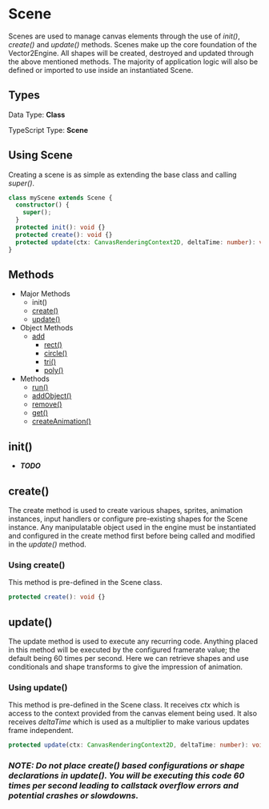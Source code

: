 # Scene

Scenes are used to manage canvas elements through the use of _init()_, _create()_ and _update()_ methods. Scenes make up the core foundation of the Vector2Engine. All shapes will be created, destroyed and updated through the above mentioned methods. The majority of application logic will also be defined or imported to use inside an instantiated Scene.

## Types

Data Type: **Class**

TypeScript Type: **Scene**

## Using Scene

Creating a scene is as simple as extending the base class and calling _super()_.

```ts
class myScene extends Scene {
  constructor() {
    super();
  }
  protected init(): void {}
  protected create(): void {}
  protected update(ctx: CanvasRenderingContext2D, deltaTime: number): void {}
}
```

## Methods

- Major Methods
  - init()
  - [create()](#create)
  - [update()](#update)
- Object Methods
  - [add](#add)
    - [rect()](#rect)
    - [circle()](#circle)
    - [tri()](#tri)
    - [poly()](#poly)
- Methods
  - [run()](#run)
  - [addObject()](#addObject)
  - [remove()](#remove)
  - [get()](#get)
  - [createAnimation()](#createAnimation)

## init()

- _**TODO**_

## create()

The create method is used to create various shapes, sprites, animation instances, input handlers or configure pre-existing shapes for the Scene instance. Any manipulatable object used in the engine must be instantiated and configured in the create method first before being called and modified in the _update()_ method.

### Using create()

This method is pre-defined in the Scene class.

```ts
protected create(): void {}
```

## update()

The update method is used to execute any recurring code. Anything placed in this method will be executed by the configured framerate value; the default being 60 times per second. Here we can retrieve shapes and use conditionals and shape transforms to give the impression of animation.

### Using update()

This method is pre-defined in the Scene class. It receives _ctx_ which is access to the context provided from the canvas element being used. It also receives _deltaTime_ which is used as a multiplier to make various updates frame independent.

```ts
protected update(ctx: CanvasRenderingContext2D, deltaTime: number): void {}
```

### **_NOTE: Do not place create() based configurations or shape declarations in update(). You will be executing this code 60 times per second leading to callstack overflow errors and potential crashes or slowdowns._**

